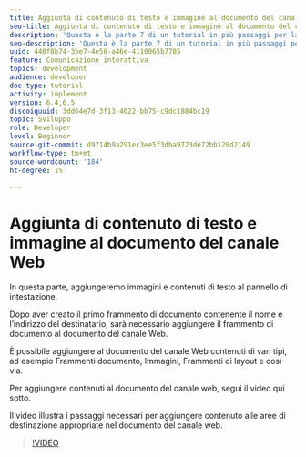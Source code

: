 ```yaml
---
title: Aggiunta di contenuto di testo e immagine al documento del canale Web
seo-title: Aggiunta di contenuto di testo e immagine al documento del canale Web
description: 'Questa è la parte 7 di un tutorial in più passaggi per la creazione del primo documento di comunicazione interattivo. In questa parte, aggiungeremo immagini e contenuti di testo al pannello di intestazione. '
seo-description: 'Questa è la parte 7 di un tutorial in più passaggi per la creazione del primo documento di comunicazione interattivo. In questa parte, aggiungeremo immagini e contenuti di testo al pannello di intestazione. '
uuid: 440f8b74-3be7-4e58-a46e-4110065b7705
feature: Comunicazione interattiva
topics: development
audience: developer
doc-type: tutorial
activity: implement
version: 6.4,6.5
discoiquuid: 3dd64e7d-3f13-4022-bb75-c9dc1884bc19
topic: Sviluppo
role: Developer
level: Beginner
source-git-commit: d9714b9a291ec3ee5f3dba9723de72bb120d2149
workflow-type: tm+mt
source-wordcount: '184'
ht-degree: 1%

---
```



# Aggiunta di contenuto di testo e immagine al documento del canale Web

In questa parte, aggiungeremo immagini e contenuti di testo al pannello di intestazione.

Dopo aver creato il primo frammento di documento contenente il nome e l’indirizzo del destinatario, sarà necessario aggiungere il frammento di documento al documento del canale Web.

È possibile aggiungere al documento del canale Web contenuti di vari tipi, ad esempio Frammenti documento, Immagini, Frammenti di layout e così via.

Per aggiungere contenuti al documento del canale web, segui il video qui sotto.

Il video illustra i passaggi necessari per aggiungere contenuto alle aree di destinazione appropriate nel documento del canale web.

>[!VIDEO](https://video.tv.adobe.com/v/22359/?quality=9&learn=on)

